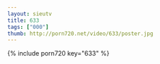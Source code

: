 ```yaml
--- 
layout: sieutv
title: 633
tags: ["000"]
thumb: http://porn720.net/video/633/poster.jpg
---
```

{% include porn720 key="633" %} 
